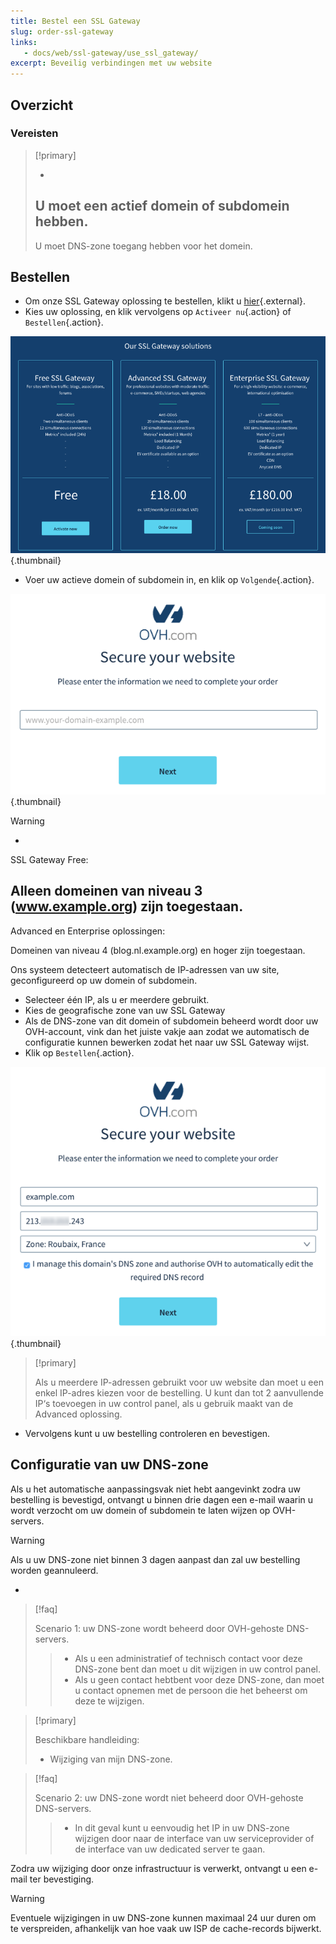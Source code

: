 ```yaml
---
title: Bestel een SSL Gateway
slug: order-ssl-gateway
links: 
   - docs/web/ssl-gateway/use_ssl_gateway/
excerpt: Beveilig verbindingen met uw website
---
```



## Overzicht

### Vereisten


> [!primary]
>
> - 
> U moet een actief domein of subdomein hebben.
> - 
> U moet DNS-zone toegang hebben voor het domein.
> 
> 


## Bestellen
- Om onze SSL Gateway oplossing te bestellen, klikt u [hier](https://www.ovh.nl/ssl-gateway){.external}.
- Kies uw oplossing, en klik vervolgens op `Activeer nu`{.action} of `Bestellen`{.action}.

![commerciële pagina](images/1-en.png){.thumbnail}

- Voer uw actieve domein of subdomein in, en klik op `Volgende`{.action}.

![gratis bestelling](images/2-en.png){.thumbnail}



> [!warning]
>
> - 
> SSL Gateway Free:
> 
> Alleen domeinen van niveau 3 (www.example.org) zijn toegestaan.
> - 
> Advanced en Enterprise oplossingen:
> 
> Domeinen van niveau 4 (blog.nl.example.org) en hoger zijn toegestaan.
> 


Ons systeem detecteert automatisch de IP-adressen van uw site, geconfigureerd op uw domein of subdomein.

- Selecteer één IP, als u er meerdere gebruikt.
- Kies de geografische zone van uw SSL Gateway
- Als de DNS-zone van dit domein of subdomein beheerd wordt door uw OVH-account, vink dan het juiste vakje aan zodat we automatisch de configuratie kunnen bewerken zodat het naar uw SSL Gateway wijst.
- Klik op `Bestellen`{.action}.

![Free bestelling](images/3-en.png){.thumbnail}



> [!primary]
>
> Als u meerdere IP-adressen gebruikt voor uw website dan moet u een enkel IP-adres kiezen voor de bestelling.
> U kunt dan tot 2 aanvullende IP‘s toevoegen in uw control panel, als u gebruik maakt van de Advanced oplossing.
> 

- Vervolgens kunt u uw bestelling controleren en bevestigen.


## Configuratie van uw DNS-zone
Als u het automatische aanpassingsvak niet hebt aangevinkt zodra uw bestelling is bevestigd, ontvangt u binnen drie dagen een e-mail waarin u wordt verzocht om uw domein of subdomein te laten wijzen op OVH-servers.



> [!warning]
>
> Als u uw DNS-zone niet binnen 3 dagen aanpast dan zal uw bestelling worden geannuleerd.
> 

- 

> [!faq]
>
> Scenario 1: uw DNS-zone wordt beheerd door OVH-gehoste DNS-servers.
>> 
>> - Als u een administratief of technisch contact voor deze DNS-zone bent dan moet u dit wijzigen in uw control panel.
>> - Als u geen contact hebtbent voor deze DNS-zone, dan moet u contact opnemen met de persoon die het beheerst om deze te wijzigen.
>


> [!primary]
>
> Beschikbare handleiding:
> - Wijziging van mijn DNS-zone.
> 
> 

> [!faq]
>
> Scenario 2: uw DNS-zone wordt niet beheerd door OVH-gehoste DNS-servers.
>> 
>> - In dit geval kunt u eenvoudig het IP in uw DNS-zone wijzigen door naar de interface van uw serviceprovider of de interface van uw dedicated server te gaan.
>

Zodra uw wijziging door onze infrastructuur is verwerkt, ontvangt u een e-mail ter bevestiging.


> [!warning]
>
> Eventuele wijzigingen in uw DNS-zone kunnen maximaal 24 uur duren om te verspreiden, afhankelijk van hoe vaak uw ISP de cache-records bijwerkt.
> 